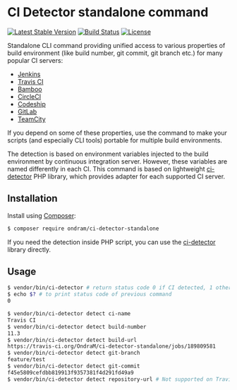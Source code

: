 # CI Detector standalone command

[![Latest Stable Version](https://img.shields.io/packagist/v/ondram/ci-detector-standalone.svg?style=flat-square)](https://packagist.org/packages/ondram/ci-detector-standalone)
[![Build Status](https://img.shields.io/travis/OndraM/ci-detector-standalone.svg?style=flat-square)](https://travis-ci.org/OndraM/ci-detector-standalone)
[![License](https://img.shields.io/packagist/l/ondram/ci-detector-standalone.svg?style=flat-square)](https://packagist.org/packages/ondram/ci-detector-standalone)

Standalone CLI command providing unified access to various properties of build environment (like build number, git commit, git branch etc.) 
for many popular CI servers:

 - [Jenkins](https://jenkins.io/)
 - [Travis CI](https://travis-ci.org/)
 - [Bamboo](https://www.atlassian.com/software/bamboo)
 - [CircleCI](https://circleci.com/)
 - [Codeship](https://codeship.com/)
 - [GitLab](https://about.gitlab.com/gitlab-ci/)
 - [TeamCity](https://www.jetbrains.com/teamcity/)
 
If you depend on some of these properties, use the command to make your scripts (and especially CLI tools) portable for 
multiple build environments.

The detection is based on environment variables injected to the build environment by continuous integration 
server. However, these variables are named differently in each CI. This command is based on lightweight 
[ci-detector](https://github.com/OndraM/ci-detector) PHP library, which provides adapter for each supported
CI server.

## Installation

Install using [Composer](http://getcomposer.org/):

```sh
$ composer require ondram/ci-detector-standalone
```

If you need the detection inside PHP script, you can use the [ci-detector](https://github.com/OndraM/ci-detector) library directly. 

## Usage

```sh
$ vendor/bin/ci-detector # return status code 0 if CI detected, 1 otherwise 
$ echo $? # to print status code of previous command
0

$ vendor/bin/ci-detector detect ci-name
Travis CI
$ vendor/bin/ci-detector detect build-number
11.3
$ vendor/bin/ci-detector detect build-url
https://travis-ci.org/OndraM/ci-detector-standalone/jobs/189809581
$ vendor/bin/ci-detector detect git-branch
feature/test
$ vendor/bin/ci-detector detect git-commit
f45e5809cefdbb819913f9357381f4d291fd49a9
$ vendor/bin/ci-detector detect repository-url # Not supported on Travis CI, will print empty string

```
